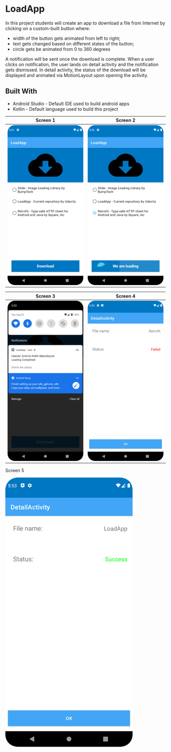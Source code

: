 # LoadApp #
In this project students will create an app to download a file from Internet by clicking on a custom-built button where:
* width of the button gets animated from left to right;
* text gets changed based on different states of the button;
* circle gets be animated from 0 to 360 degrees

A notification will be sent once the download is complete. When a user clicks on notification, the user lands on detail activity and the notification gets dismissed. In detail activity, the status of the download will be displayed and animated via MotionLayout upon opening the activity.

## Built With ##
* Android Studio - Default IDE used to build android apps
* Kotlin - Default language used to build this project

Screen 1             |  Screen 2
:-------------------------:|:-------------------------:
![Load1](https://github.com/AstroAnasTariq/LoadApp/blob/main/screenshots/Screen_1.png)  |  ![Load2](https://github.com/AstroAnasTariq/LoadApp/blob/main/screenshots/Screen_2.png)

Screen 3             |  Screen 4
:-------------------------:|:-------------------------:
![Load3](https://github.com/AstroAnasTariq/LoadApp/blob/main/screenshots/Screen_3.png)  |  ![Load4](https://github.com/AstroAnasTariq/LoadApp/blob/main/screenshots/Screen_4.png)

Screen 5

<img src="https://github.com/AstroAnasTariq/LoadApp/blob/main/screenshots/Screen_5.png" width="400" height="fit" />
